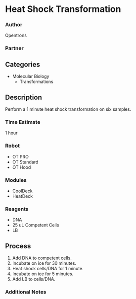 # Heat Shock Transformation

### Author
Opentrons

### Partner

## Categories
* Molecular Biology
	* Transformations

## Description
Perform a 1 minute heat shock transformation on six samples.

### Time Estimate
1 hour

### Robot
* OT PRO 
* OT Standard
* OT Hood

### Modules
* CoolDeck
* HeatDeck

### Reagents
* DNA
* 25 uL Competent Cells
* LB

## Process
1. Add DNA to competent cells.
2. Incubate on ice for 30 minutes.
3. Heat shock cells/DNA for 1 minute.
4. Incubate on ice for 5 minutes.
5. Add LB to cells/DNA.


### Additional Notes